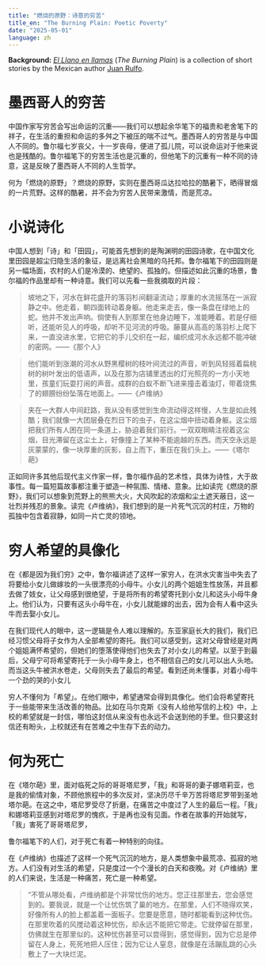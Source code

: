 ```yaml
---
title: "燃烧的原野：诗意的穷苦"
title_en: "The Burning Plain: Poetic Poverty"
date: "2025-05-01"
language: zh
---
```


**Background:** [*El Llano en llamas*](https://en.wikipedia.org/wiki/El_Llano_en_llamas) (*The Burning Plain*) is a collection of short stories by the Mexican author [Juan Rulfo](https://en.wikipedia.org/wiki/Juan_Rulfo).

# 墨西哥人的穷苦

中国作家写穷苦会写出命运的沉重——我们可以想起余华笔下的福贵和老舍笔下的祥子，在生活的重担和命运的多舛之下被压的喘不过气。墨西哥人的穷苦是与中国人不同的。鲁尔福七岁丧父，十一岁丧母，便进了孤儿院，可以说命运对于他来说也是残酷的。鲁尔福笔下的穷苦生活也是沉重的，但他笔下的沉重有一种不同的诗意，这是反映了墨西哥人不同的人生哲学。

何为「燃烧的原野」？燃烧的原野，实则在墨西哥瓜达拉哈拉的酷暑下，晒得冒烟的一片荒野。这样的酷暑，并不会为穷苦人民带来激情，而是荒凉。

# 小说诗化

中国人想到「诗」和「田园」，可能首先想到的是陶渊明的田园诗歌，在中国文化里田园是超尘归隐生活的象征，是远离社会黑暗的乌托邦。鲁尔福笔下的田园则是另一幅场面，农村的人们是冷漠的、绝望的、孤独的。但描述如此沉重的场景，鲁尔福的作品里却有一种诗意。我们可以先看一些我摘取的片段：

> 坡地之下，河水在鲜花盛开的落羽杉间翻滚流动；厚重的水流摇荡在一派寂静之中。他走着，朝四面转动着身躯。他走来走去，像一条盘在绿地上的蛇。他并不发出声响。倘使有人到那里在他身边睡下，准能睡着。若是仔细听，还能听见人的呼吸，却听不见河流的呼吸。藤蔓从高高的落羽杉上爬下来，一直没进水里，它把它的手儿交织在一起，编织成河水永远都不能冲破的密网。——《那个人》
> 

> 他们能听到涨潮的河水从野黑樱树的枝叶间流过的声音，听到风轻摇着扁桃树的树叶发出的低语声，以及在那为店铺里透出的灯光照亮的一方小天地里，孩童们玩耍打闹的声音。成群的白蚁不断飞进来撞击着油灯，带着烧焦了的翅膀纷纷坠落在地面上。——《卢维纳》
> 

> 夹在一大群人中间赶路，我从没有感觉到生命流动得这样慢，人生是如此残酷；我们就像一大团层叠在烈日下的虫子，在这尘烟中扭动着身躯。这尘烟把我们所有人困在同一条道上，胁迫着我们前行。一双双眼睛注视着这尘烟，目光滞留在这尘土上，好像撞上了某种不能逾越的东西。而天空永远是灰蒙蒙的，像一块厚重的灰影，自上而下，重压在我们头上。——《塔尔葩》
> 

正如同许多其他后现代主义作家一样，鲁尔福作品的艺术性，具体为诗性，大于故事性。每一篇短篇故事都注重于塑造一种氛围、情绪、意象。比如读完《燃烧的原野》，我们可以想象到荒野上的熊熊大火，大风吹起的浓烟和尘土遮天蔽日，这一壮烈并残忍的景象。读完《卢维纳》，我们想到的是一片死气沉沉的村庄，万物的孤独中包含着寂静，如同一片亡灵的领地。

# 穷人希望的具像化

在《都是因为我们穷》之中，鲁尔福讲述了这样一家穷人，在洪水灾害当中失去了将要给小女儿做嫁妆的一头很漂亮的小母牛。小女儿的两个姐姐生性放荡，并且都去做了妓女，让父母感到很绝望，于是将所有的希望寄托到小女儿和这头小母牛身上。他们认为，只要有这头小母牛在，小女儿就能嫁的出去，因为会有人看中这头牛而去娶小女儿。

在我们现代人的眼中，这一逻辑是令人难以理解的。东亚家庭长大的我们，我们已经习惯父母将子女作为人全部希望的寄托。我们可以感受到，这对父母曾经是对两个姐姐满怀希望的，但她们的堕落使得他们也失去了对小女儿的希望。以至于到最后，父母宁可将希望寄托于一头小母牛身上，也不相信自己的女儿可以出人头地。而当这头牛被洪水卷走，父母则失去了最后的希望。看到还尚未懂事，对着小母牛一个劲的哭的小女儿

穷人不懂何为「希望」。在他们眼中，希望通常会得到具像化。他们会将希望寄托于一些能带来生活改善的物品。比如在马尔克斯《没有人给他写信的上校》中，上校的希望就是一封信，哪怕这封信从来没有也永远不会送到他的手里。但只要这封信还有盼头，上校就还有在苦难之中生存下去的动力。

# 何为死亡

在《塔尔葩》里，面对临死之际的哥哥塔尼罗，「我」和哥哥的妻子娜塔莉亚，也是我的偷情对象，不顾他旅程中的多次反对，坚决历尽千辛万苦将塔尼罗带到圣地塔尔葩。在这之中，塔尼罗受尽了折磨，在痛苦之中度过了人生的最后一程。「我」和娜塔莉亚感到对塔尼罗的愧疚，于是再也没有见面。作者在故事的开始就写，「我」害死了哥哥塔尼罗，

鲁尔福笔下的人们，对于死亡有着一种特别的向往。

在《卢维纳》也描述了这样一个死气沉沉的地方，是人类想象中最荒凉、孤寂的地方。人们没有对生活的希望，只是度过一个个漫长的白天和夜晚。对《卢维纳》里的人们来说，生活是一种痛苦，死亡是一种希望。

> “不管从哪处看，卢维纳都是个非常忧伤的地方。您正往那里去，您会感觉到的。要我说，就是一个让忧伤筑了巢的地方。在那里，人们不晓得欢笑，好像所有人的脸上都盖着一面板子。您要是愿意，随时都能看到这种忧伤。在那里吹着的风搅动着这种忧伤，却永远不能把它带走。它就停留在那里，仿佛就生在那里似的。这种忧伤甚至可以尝得到，感觉得到，因为它总是停留在人身上，死死地把人压住；因为它让人窒息，就像是在活蹦乱跳的心头敷上了一大块烂泥。
>